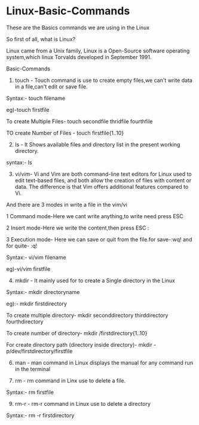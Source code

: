 # Linux-Basic-Commands

These are the Basics commands we are using in the Linux 

So first of all, what is Linux?

Linux came from a Unix family, Linux is a Open-Source software operating system,which linux Torvalds developed in September 1991.

Basic-Commands

1) touch - Touch command is use to create empty files,we can't write data in a file,can't edit or save file.

Syntax:- touch filename

eg)-touch firstfile

To create Multiple Files- touch secondfile thridfile fourthfile

TO create Number of Files - touch firstfile{1..10}

2) ls - It Shows available files and directory list in the present working directory.
   
syntax:- ls
 
3) vi/vim- Vi and Vim are both command-line text editors for Linux used to edit text-based files, and both allow the creation of files with content or data. The difference is that Vim offers additional features compared to Vi.
   
And there are 3 modes in write a file in the vim/vi

1 Command mode-Here we cant write anything,to write need press ESC
   
2 Insert mode-Here we write the content,then press ESC :
 
3 Execution mode- Here we can save or quit from the file.for save-:wq! and for quite- :q!

Syntax:- vi/vim filename

eg)-vi/vim firstfile

4) mkdir - It mainly used for to create a Single directory in the Linux
   
Syntax:- mkdir directoryname

eg):- mkdir firstdirectory

To create multiple directory- mkdir seconddirectory thirddirectory fourthdirectory

To create number of  directory- mkdir /firstdirectory{1..10}

For create directory path (directory inside directory)- mkdir -p/dev/firstdirectory/firstfile

6) man - man command in Linux displays the manual for any command run in the terminal

7) rm - rm command in Linx use to delete a file.
   
Syntax:- rm firstfile 

9) rm-r - rm-r command in Linux use to delete a directory
    
Syntax:- rm -r firstdirectory 
